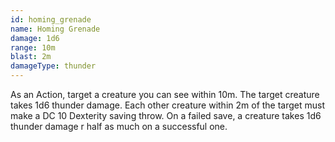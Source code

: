 ```yaml
---
id: homing_grenade
name: Homing Grenade
damage: 1d6
range: 10m
blast: 2m
damageType: thunder
---
```

As an Action, target a creature you can see within 10m. The target creature takes 1d6 thunder damage. Each other creature
within 2m of the target must make a DC 10 Dexterity saving throw. On a failed save, a creature takes 1d6 thunder damage
r half as much on a successful one.